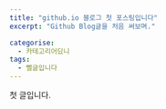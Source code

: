 ```yaml
---
title: "github.io 블로그 첫 포스팅입니다"
excerpt: "Github Blog글을 처음 써보며."

categorise:
  - 카테고리어딨니
tags:
  - 뻘글입니다
---
```

첫 글입니다.